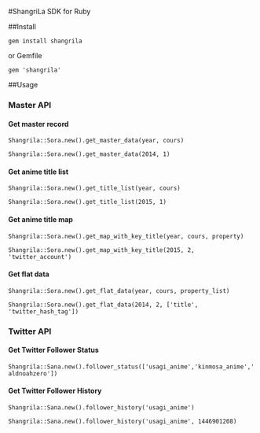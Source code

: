 #ShangriLa SDK for Ruby

##Install

``gem install shangrila``

or Gemfile

``gem 'shangrila'``

##Usage

### Master API

#### Get master record

```Shangrila::Sora.new().get_master_data(year, cours)```

```Shangrila::Sora.new().get_master_data(2014, 1)```

#### Get anime title list

```Shangrila::Sora.new().get_title_list(year, cours)```

```Shangrila::Sora.new().get_title_list(2015, 1)```

#### Get anime title map

```Shangrila::Sora.new().get_map_with_key_title(year, cours, property)```

```Shangrila::Sora.new().get_map_with_key_title(2015, 2, 'twitter_account')```

#### Get flat data

```Shangrila::Sora.new().get_flat_data(year, cours, property_list)```

```Shangrila::Sora.new().get_flat_data(2014, 2, ['title', 'twitter_hash_tag'])```


### Twitter API


#### Get Twitter Follower Status

```Shangrila::Sana.new().follower_status(['usagi_anime','kinmosa_anime','aldnoahzero'])```


#### Get Twitter Follower History

```Shangrila::Sana.new().follower_history('usagi_anime')```

```Shangrila::Sana.new().follower_history('usagi_anime', 1446901208)```